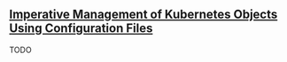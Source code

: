 ## [Imperative Management of Kubernetes Objects Using Configuration Files](https://kubernetes.io/docs/tasks/manage-kubernetes-objects/imperative-config/)

TODO
